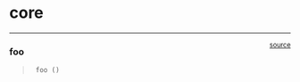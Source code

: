 # core


<!-- WARNING: THIS FILE WAS AUTOGENERATED! DO NOT EDIT! -->

------------------------------------------------------------------------

<a
href="https://github.com/cjGO/chewc-jax/blob/main/chewc_jax/core.py#L9"
target="_blank" style="float:right; font-size:smaller">source</a>

### foo

>      foo ()
